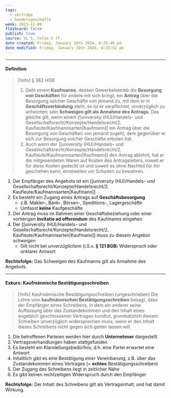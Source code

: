 ```yaml
---
tags:
  - verträge
  - handelsgeschäfte
week: 2023-11-09
flashcard: false
publish: true
source: VL 5, Folie 5 ff.
date created: Friday, January 19th 2024, 8:25:46 pm
date modified: Friday, January 19th 2024, 8:25:52 pm
---
```

***
#### Definition

> [!info] § 362 HGB 
> 1. Geht einem **Kaufmanne**, dessen Gewerbebetrieb die **Besorgung von Geschäften** für andere mit sich bringt, ein **Antrag** über die Besorgung solcher Geschäfte von jemand zu, mit dem er in **Geschäftsverbindung** steht, so ist er verpflichtet, unverzüglich zu antworten; sein **Schweigen gilt als Annahme des Antrags**. Das gleiche gilt, wenn einem [[university (HU)/Handels- und Gesellschaftsrecht/Konzepte/Handelsrecht/2. Kaufleute/Kaufmannsarten|Kaufmann]] ein Antrag über die Besorgung von Geschäften von jemand zugeht, dem gegenüber er sich zur Besorgung solcher Geschäfte erboten hat.
> 2. Auch wenn der [[university (HU)/Handels- und Gesellschaftsrecht/Konzepte/Handelsrecht/2. Kaufleute/Kaufmannsarten|Kaufmann]] den Antrag ablehnt, hat er die mitgesendeten Waren auf Kosten des Antragstellers, soweit er für diese Kosten gedeckt ist und soweit es ohne Nachteil für ihn geschehen kann, einstweilen vor Schaden zu bewahren.

1. Der Empfänger des Angebots ist ein [[university (HU)/Handels- und Gesellschaftsrecht/Konzepte/Handelsrecht/2. Kaufleute/Kaufmannsarten|Kaufmann]]
2. Es besteht ein Zugang eines Antrags auf **Geschäftsbesorgung**
	- z.B. Makler-, Bank-, Börsen-, Speditions-, Lagergeschäfte
	- Umfasst **keine** Kaufgeschäfte
3. Der Antrag muss im Rahmen einer Geschäftsbeziehung oder einer vorherigen **invitatio ad offerendum** des Kaufmanns eingehen
4. Der [[university (HU)/Handels- und Gesellschaftsrecht/Konzepte/Handelsrecht/2. Kaufleute/Kaufmannsarten|Kaufmann]] muss zu diesem Angebot *schweigen*
	- Gilt nicht bei *unverzüglichem* (i.S.v. **§ 121 BGB**) Widerspruch oder unklarer Antwort

**Rechtsfolge:**
Das Schweigen des Kaufmanns gilt als Annahme des Angebots.

***
#### Exkurs: Kaufmännische Bestätigungsschreiben

> [!info] Kaufmännische Bestätigungsschreiben (ungeschrieben) 
> Die Lehre vom **kaufmännischen Bestätigungsschreiben** besagt, dass der Empfänger eines Schreibens, in dem ein anderer seine Auffassung über das Zustandekommen und den Inhalt eines angeblich geschlossenen Vertrages kundtut, grundsätzlich diesem Schreiben unverzüglich widersprechen muss, wenn er den Inhalt dieses Schreibens nicht gegen sich gelten lassen will.

1. Die betroffenen Parteien werden hier durch **Unternehmer** dargestellt
2. Vertragsverhandlungen haben stattgefunden
3. Es besteht ein Klarstellungsbedürfnis, d.h. eine Partei erwartet eine Antwort
4. Inhaltlich gibt es eine Bestätigung einer Vereinbarung, z.B. über das Zustandekommen eines Vertrages (= **echtes** Bestätigungsschreiben)
5. Der Zugang des Schreibens liegt in zeitlicher Nähe
6. Es gibt keinen rechtzeitigen Widerspruch durch den Empfänger

**Rechtsfolge:**
Der Inhalt des Schreibens gilt als Vertragsinhalt, und hat damit Wirkung.

